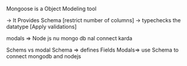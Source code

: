Mongoose is a Object Modeling tool


-> It Provides Schema [restrict number of columns]
-> typechecks the datatype [Apply validations]

<!-- schema's validate the fields[columns] -->
modals => Node js nu mongo db nal connect karda


Schems vs modal
Schema => defines Fields
Modals=> use Schema to connect mongodb and nodejs
